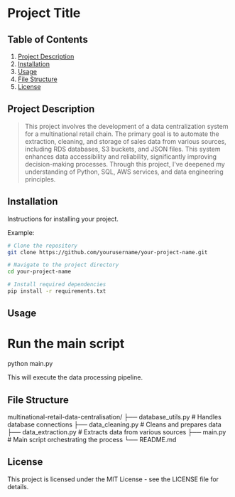 # Project Title

## Table of Contents
1. [Project Description](#project-description)
2. [Installation](#installation)
3. [Usage](#usage)
4. [File Structure](#file-structure)
5. [License](#license)

## Project Description
> This project involves the development of a data centralization system for a multinational retail chain. The primary goal is to automate the extraction, cleaning, and storage of sales data from various sources, including RDS databases, S3 buckets, and JSON files. This system enhances data accessibility and reliability, significantly improving decision-making processes. Through this project, I've deepened my understanding of Python, SQL, AWS services, and data engineering principles.

## Installation
Instructions for installing your project.

Example:
```bash
# Clone the repository
git clone https://github.com/yourusername/your-project-name.git

# Navigate to the project directory
cd your-project-name

# Install required dependencies
pip install -r requirements.txt

```
## Usage

# Run the main script
python main.py

This will execute the data processing pipeline.

## File Structure

multinational-retail-data-centralisation/
├── database_utils.py    # Handles database connections
├── data_cleaning.py     # Cleans and prepares data
├── data_extraction.py   # Extracts data from various sources
├── main.py              # Main script orchestrating the process
└── README.md


## License

This project is licensed under the MIT License - see the LICENSE file for details.

